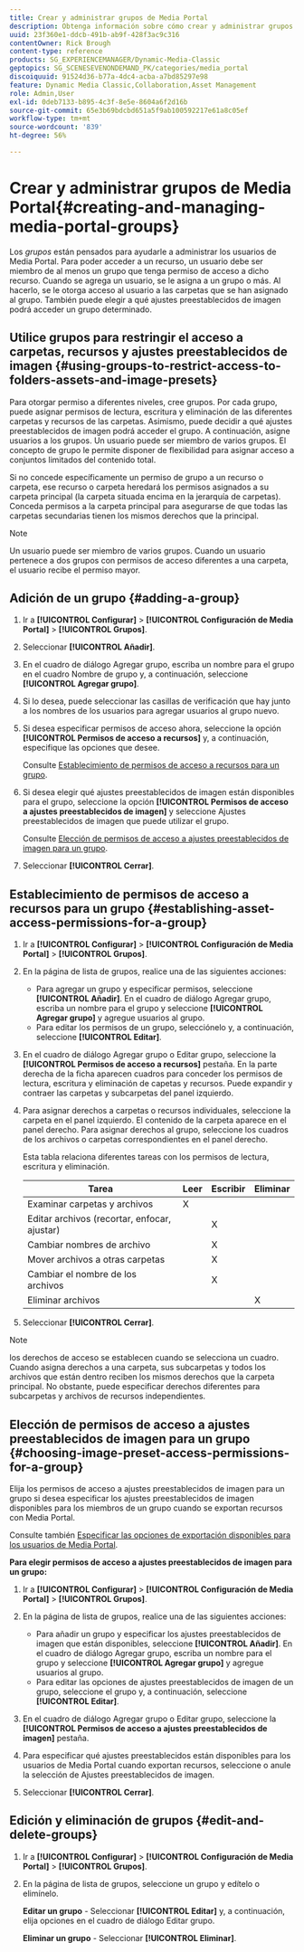 ```yaml
---
title: Crear y administrar grupos de Media Portal
description: Obtenga información sobre cómo crear y administrar grupos de Media Portal en Adobe Dynamic Media Classic.
uuid: 23f360e1-ddcb-491b-ab9f-428f3ac9c316
contentOwner: Rick Brough
content-type: reference
products: SG_EXPERIENCEMANAGER/Dynamic-Media-Classic
geptopics: SG_SCENESEVENONDEMAND_PK/categories/media_portal
discoiquuid: 91524d36-b77a-4dc4-acba-a7bd85297e98
feature: Dynamic Media Classic,Collaboration,Asset Management
role: Admin,User
exl-id: 0deb7133-b895-4c3f-8e5e-8604a6f2d16b
source-git-commit: 65e3b69bdcbd651a5f9ab100592217e61a8c05ef
workflow-type: tm+mt
source-wordcount: '839'
ht-degree: 56%

---
```


# Crear y administrar grupos de Media Portal{#creating-and-managing-media-portal-groups}

Los *grupos* están pensados para ayudarle a administrar los usuarios de Media Portal. Para poder acceder a un recurso, un usuario debe ser miembro de al menos un grupo que tenga permiso de acceso a dicho recurso. Cuando se agrega un usuario, se le asigna a un grupo o más. Al hacerlo, se le otorga acceso al usuario a las carpetas que se han asignado al grupo. También puede elegir a qué ajustes preestablecidos de imagen podrá acceder un grupo determinado.

## Utilice grupos para restringir el acceso a carpetas, recursos y ajustes preestablecidos de imagen {#using-groups-to-restrict-access-to-folders-assets-and-image-presets}

Para otorgar permiso a diferentes niveles, cree grupos. Por cada grupo, puede asignar permisos de lectura, escritura y eliminación de las diferentes carpetas y recursos de las carpetas. Asimismo, puede decidir a qué ajustes preestablecidos de imagen podrá acceder el grupo. A continuación, asigne usuarios a los grupos. Un usuario puede ser miembro de varios grupos. El concepto de grupo le permite disponer de flexibilidad para asignar acceso a conjuntos limitados del contenido total.

Si no concede específicamente un permiso de grupo a un recurso o carpeta, ese recurso o carpeta heredará los permisos asignados a su carpeta principal (la carpeta situada encima en la jerarquía de carpetas). Conceda permisos a la carpeta principal para asegurarse de que todas las carpetas secundarias tienen los mismos derechos que la principal.

>[!NOTE]
>
>Un usuario puede ser miembro de varios grupos. Cuando un usuario pertenece a dos grupos con permisos de acceso diferentes a una carpeta, el usuario recibe el permiso mayor. 

## Adición de un grupo {#adding-a-group}

1. Ir a **[!UICONTROL Configurar]** > **[!UICONTROL Configuración de Media Portal]** > **[!UICONTROL Grupos]**.
1. Seleccionar **[!UICONTROL Añadir]**.
1. En el cuadro de diálogo Agregar grupo, escriba un nombre para el grupo en el cuadro Nombre de grupo y, a continuación, seleccione **[!UICONTROL Agregar grupo]**.
1. Si lo desea, puede seleccionar las casillas de verificación que hay junto a los nombres de los usuarios para agregar usuarios al grupo nuevo.
1. Si desea especificar permisos de acceso ahora, seleccione la opción **[!UICONTROL Permisos de acceso a recursos]** y, a continuación, especifique las opciones que desee.

   Consulte [Establecimiento de permisos de acceso a recursos para un grupo](creating-media-portal-groups.md#establishing_asset_access_permissions_for_a_group).

1. Si desea elegir qué ajustes preestablecidos de imagen están disponibles para el grupo, seleccione la opción **[!UICONTROL Permisos de acceso a ajustes preestablecidos de imagen]** y seleccione Ajustes preestablecidos de imagen que puede utilizar el grupo.

   Consulte [Elección de permisos de acceso a ajustes preestablecidos de imagen para un grupo](creating-media-portal-groups.md#choosing_image_preset_access_permissions_for_a_group).

1. Seleccionar **[!UICONTROL Cerrar]**.

## Establecimiento de permisos de acceso a recursos para un grupo {#establishing-asset-access-permissions-for-a-group}

1. Ir a **[!UICONTROL Configurar]** > **[!UICONTROL Configuración de Media Portal]** > **[!UICONTROL Grupos]**.
1. En la página de lista de grupos, realice una de las siguientes acciones:

   * Para agregar un grupo y especificar permisos, seleccione **[!UICONTROL Añadir]**. En el cuadro de diálogo Agregar grupo, escriba un nombre para el grupo y seleccione **[!UICONTROL Agregar grupo]** y agregue usuarios al grupo.
   * Para editar los permisos de un grupo, selecciónelo y, a continuación, seleccione **[!UICONTROL Editar]**.

1. En el cuadro de diálogo Agregar grupo o Editar grupo, seleccione la **[!UICONTROL Permisos de acceso a recursos]** pestaña. En la parte derecha de la ficha aparecen cuadros para conceder los permisos de lectura, escritura y eliminación de capetas y recursos. Puede expandir y contraer las carpetas y subcarpetas del panel izquierdo.
1. Para asignar derechos a carpetas o recursos individuales, seleccione la carpeta en el panel izquierdo. El contenido de la carpeta aparece en el panel derecho. Para asignar derechos al grupo, seleccione los cuadros de los archivos o carpetas correspondientes en el panel derecho.

   Esta tabla relaciona diferentes tareas con los permisos de lectura, escritura y eliminación.

   | Tarea | Leer | Escribir | Eliminar |
   | --- | --- | --- | --- |
   | Examinar carpetas y archivos | X |  |  |
   | Editar archivos (recortar, enfocar, ajustar)  |  | X |  |
   | Cambiar nombres de archivo |  | X |  |
   | Mover archivos a otras carpetas |  | X |  |
   | Cambiar el nombre de los archivos |  | X |  |
   | Eliminar archivos |  |  | X |

1. Seleccionar **[!UICONTROL Cerrar]**.

>[!NOTE]
>
>los derechos de acceso se establecen cuando se selecciona un cuadro. Cuando asigna derechos a una carpeta, sus subcarpetas y todos los archivos que están dentro reciben los mismos derechos que la carpeta principal. No obstante, puede especificar derechos diferentes para subcarpetas y archivos de recursos independientes.

## Elección de permisos de acceso a ajustes preestablecidos de imagen para un grupo {#choosing-image-preset-access-permissions-for-a-group}

Elija los permisos de acceso a ajustes preestablecidos de imagen para un grupo si desea especificar los ajustes preestablecidos de imagen disponibles para los miembros de un grupo cuando se exportan recursos con Media Portal.

Consulte también [Especificar las opciones de exportación disponibles para los usuarios de Media Portal](specifying-export-options-available-media.md#specifying_export_options_available_to_media_portal_users).

**Para elegir permisos de acceso a ajustes preestablecidos de imagen para un grupo:**

1. Ir a **[!UICONTROL Configurar]** > **[!UICONTROL Configuración de Media Portal]** > **[!UICONTROL Grupos]**.
1. En la página de lista de grupos, realice una de las siguientes acciones:

   * Para añadir un grupo y especificar los ajustes preestablecidos de imagen que están disponibles, seleccione **[!UICONTROL Añadir]**. En el cuadro de diálogo Agregar grupo, escriba un nombre para el grupo y seleccione **[!UICONTROL Agregar grupo]** y agregue usuarios al grupo.
   * Para editar las opciones de ajustes preestablecidos de imagen de un grupo, seleccione el grupo y, a continuación, seleccione **[!UICONTROL Editar]**.

1. En el cuadro de diálogo Agregar grupo o Editar grupo, seleccione la **[!UICONTROL Permisos de acceso a ajustes preestablecidos de imagen]** pestaña.
1. Para especificar qué ajustes preestablecidos están disponibles para los usuarios de Media Portal cuando exportan recursos, seleccione o anule la selección de Ajustes preestablecidos de imagen.
1. Seleccionar **[!UICONTROL Cerrar]**.

## Edición y eliminación de grupos {#edit-and-delete-groups}

1. Ir a **[!UICONTROL Configurar]** > **[!UICONTROL Configuración de Media Portal]** > **[!UICONTROL Grupos]**.
1. En la página de lista de grupos, seleccione un grupo y edítelo o elimínelo.

   **Editar un grupo** - Seleccionar **[!UICONTROL Editar]** y, a continuación, elija opciones en el cuadro de diálogo Editar grupo.

   **Eliminar un grupo** - Seleccionar **[!UICONTROL Eliminar]**.
